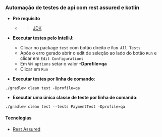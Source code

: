 ### Automação de testes de api com rest assured e kotlin

- **Pré requisito**
  - > [JDK](https://jdk.java.net/14/) 

- **Executar testes pelo IntelliJ**:
    - Clicar no package `test` com botão direito e `Run All Tests`
    - Após o erro gerado abrir o edit de seleção ao lado do botão `Run` e clicar em `Edit Configurations`
    - Em `VM options` setar o valor **-Dprofile=qa**
    - Clicar em `Run`

- **Executar testes por linha de comando**:
```
./gradlew clean test -Dprofile=qa
```

- **Executar uma única classe de teste por linha de comando**:
```
./gradlew clean test --tests PaymentTest -Dprofile=qa
```


#### Tecnologias

- [Rest Assured](https://rest-assured.io/)
